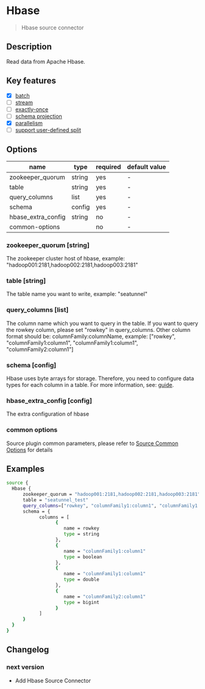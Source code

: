 # Hbase

> Hbase source connector

## Description

Read data from Apache Hbase.

## Key features

- [x] [batch](../../concept/connector-v2-features.md)
- [ ] [stream](../../concept/connector-v2-features.md)
- [ ] [exactly-once](../../concept/connector-v2-features.md)
- [ ] [schema projection](../../concept/connector-v2-features.md)
- [x] [parallelism](../../concept/connector-v2-features.md)
- [ ] [support user-defined split](../../concept/connector-v2-features.md)

## Options

|        name        |  type  | required | default value |
|--------------------|--------|----------|---------------|
| zookeeper_quorum   | string | yes      | -             |
| table              | string | yes      | -             |
| query_columns      | list   | yes      | -             |
| schema             | config | yes      | -             |
| hbase_extra_config | string | no       | -             |
| common-options     |        | no       | -             |

### zookeeper_quorum [string]

The zookeeper cluster host of hbase, example: "hadoop001:2181,hadoop002:2181,hadoop003:2181"

### table [string]

The table name you want to write, example: "seatunnel"

### query_columns [list]

The column name which you want to query in the table. If you want to query the rowkey column, please set "rowkey" in query_columns.
Other column format should be: columnFamily:columnName, example: ["rowkey", "columnFamily1:column1", "columnFamily1:column1", "columnFamily2:column1"]

### schema [config]

Hbase uses byte arrays for storage. Therefore, you need to configure data types for each column in a table. For more information, see: [guide](../../concept/schema-feature.md#how-to-declare-type-supported).

### hbase_extra_config [config]

The extra configuration of hbase

### common options

Source plugin common parameters, please refer to [Source Common Options](common-options.md) for details

## Examples

```bash
source {
  Hbase {
      zookeeper_quorum = "hadoop001:2181,hadoop002:2181,hadoop003:2181"
      table = "seatunnel_test"
      query_columns=["rowkey", "columnFamily1:column1", "columnFamily1:column1", "columnFamily2:column1"]
      schema = {
            columns = [
                  {
                     name = rowkey
                     type = string
                  },
                  {
                     name = "columnFamily1:column1"
                     type = boolean
                  },
                  {
                     name = "columnFamily1:column1"
                     type = double
                  },
                  {
                     name = "columnFamily2:column1"
                     type = bigint
                  }
            ]
      }
  }
}
```

## Changelog

### next version

- Add Hbase Source Connector

